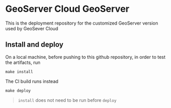 # GeoServer Cloud GeoServer

This is the deployment repository for the customized GeoServer version used by GeoSever Cloud

## Install and deploy

On a local machine, before pushing to this github repository, in order to test the artifacts, run


```
make install
```

The CI build runs instead

```
make deploy
```

> `install` does not need to be run before `deploy`
